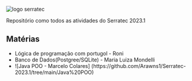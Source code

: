 

![logo serratec](https://media.discordapp.net/attachments/929069726372597815/1083182903707586710/image.png)

<p align="">Repositório como todos as atividades do Serratec 2023.1</p>

<h2> Matérias </h2>
<ul>
<li>Lógica de programação com portugol - Roni 
<li> Banco de Dados(Postgree/SQLite) - Maria Luiza Mondelli
<li> ![Java POO - Marcelo Colares] (https://github.com/Arawns1/Serratec-2023.1/tree/main/Java%20POO)
</ul>
